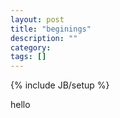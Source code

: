 ```yaml
---
layout: post
title: "beginings"
description: ""
category: 
tags: []
---
```

{% include JB/setup %}



hello